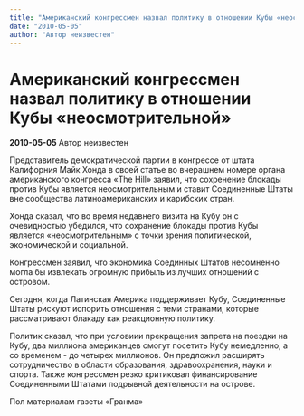 ```yaml
---
title: "Американский конгрессмен назвал политику в отношении Кубы «неосмотрительной»"
date: "2010-05-05"
author: "Автор неизвестен"
---
```


# Американский конгрессмен назвал политику в отношении Кубы «неосмотрительной»

**2010-05-05** Автор неизвестен

Представитель демократической партии в конгрессе от штата Калифорния Майк Хонда в своей статье во вчерашнем номере органа американского конгресса «The Hill» заявил, что сохренение блокады против Кубы является неосмотрительным и ставит Соединенные Штаты вне сообщества латиноамериканских и карибских стран.

Хонда сказал, что во время недавнего визита на Кубу он с очевидностью убедился, что сохранение блокады против Кубы является «неосмотрительным» с точки зрения политической, экономической и социальной.

Конгрессмен заявил, что экономика Соединных Штатов несомненно могла бы извлекать огромную прибыль из лучших отношений с островом.

Сегодня, когда Латинская Америка поддерживает Кубу, Соединенные Штаты рискуют испорить отношения с теми странами, которые рассматривают блакаду как реакционную политику.

Политик сказал, что при условиии прекращения запрета на поездки на Кубу, два миллиона американцев смогут посетить Кубу немедленно, а со временем - до четырех миллионов. Он предложил расширять сотрудничество в области образования, здравоохранения, науки и спорта. Также конгрессмен резко критиковал финансирование Соединенными Штатами подрывной деятельности на острове.

Пол материалам газеты «Гранма»